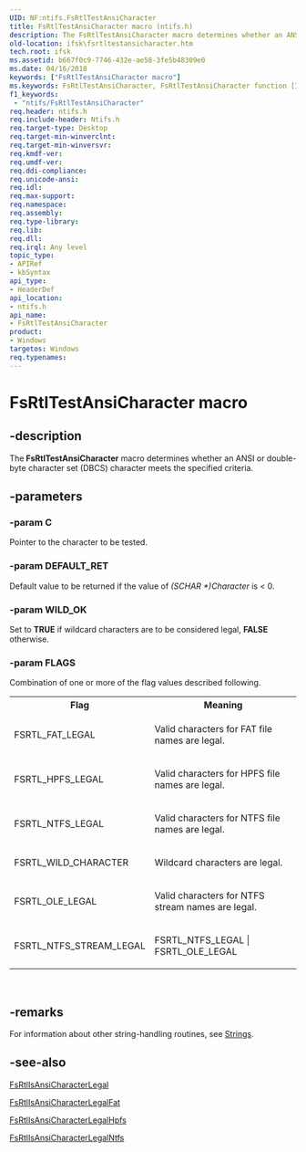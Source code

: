 ```yaml
---
UID: NF:ntifs.FsRtlTestAnsiCharacter
title: FsRtlTestAnsiCharacter macro (ntifs.h)
description: The FsRtlTestAnsiCharacter macro determines whether an ANSI or double-byte character set (DBCS) character meets the specified criteria.
old-location: ifsk\fsrtltestansicharacter.htm
tech.root: ifsk
ms.assetid: b667f0c9-7746-432e-ae58-3fe5b48309e0
ms.date: 04/16/2018
keywords: ["FsRtlTestAnsiCharacter macro"]
ms.keywords: FsRtlTestAnsiCharacter, FsRtlTestAnsiCharacter function [Installable File System Drivers], fsrtlref_7ef89c09-f42e-433a-90bf-59452fd1b7c4.xml, ifsk.fsrtltestansicharacter, ntifs/FsRtlTestAnsiCharacter
f1_keywords:
 - "ntifs/FsRtlTestAnsiCharacter"
req.header: ntifs.h
req.include-header: Ntifs.h
req.target-type: Desktop
req.target-min-winverclnt: 
req.target-min-winversvr: 
req.kmdf-ver: 
req.umdf-ver: 
req.ddi-compliance: 
req.unicode-ansi: 
req.idl: 
req.max-support: 
req.namespace: 
req.assembly: 
req.type-library: 
req.lib: 
req.dll: 
req.irql: Any level
topic_type:
- APIRef
- kbSyntax
api_type:
- HeaderDef
api_location:
- ntifs.h
api_name:
- FsRtlTestAnsiCharacter
product:
- Windows
targetos: Windows
req.typenames: 
---
```


# FsRtlTestAnsiCharacter macro


## -description


The<b> FsRtlTestAnsiCharacter</b> macro determines whether an ANSI or double-byte character set (DBCS) character meets the specified criteria.


## -parameters




### -param C

<p>Pointer to the character to be tested.</p>


### -param DEFAULT_RET

<p>Default value to be returned if the value of <i>(SCHAR *)Character</i> is < 0.</p>


### -param WILD_OK

<p>Set to <b>TRUE</b> if wildcard characters are to be considered legal, <b>FALSE</b> otherwise.</p>


### -param FLAGS

<p>Combination of one or more of the flag values described following.</p>
  <table>
    <tr>
      <th>Flag</th>
      <th>Meaning</th>
    </tr>
    <tr>
      <td>
        <p>FSRTL_FAT_LEGAL</p>
      </td>
      <td>
        <p>Valid characters for FAT file names are legal.</p>
      </td>
    </tr>
    <tr>
      <td>
        <p>FSRTL_HPFS_LEGAL</p>
      </td>
      <td>
        <p>Valid characters for HPFS file names are legal.</p>
      </td>
    </tr>
    <tr>
      <td>
        <p>FSRTL_NTFS_LEGAL</p>
      </td>
      <td>
        <p>Valid characters for NTFS file names are legal.</p>
      </td>
    </tr>
    <tr>
      <td>
        <p>FSRTL_WILD_CHARACTER</p>
      </td>
      <td>
        <p>Wildcard characters are legal.</p>
      </td>
    </tr>
    <tr>
      <td>
        <p>FSRTL_OLE_LEGAL</p>
      </td>
      <td>
        <p>Valid characters for NTFS stream names are legal. </p>
      </td>
    </tr>
    <tr>
      <td>
        <p>FSRTL_NTFS_STREAM_LEGAL</p>
      </td>
      <td>
        <p>FSRTL_NTFS_LEGAL | FSRTL_OLE_LEGAL</p>
      </td>
    </tr>
  </table>
  <p> </p>






## -remarks



For information about other string-handling routines, see <a href="https://docs.microsoft.com/windows-hardware/drivers/ddi/index">Strings</a>. 




## -see-also




<a href="https://docs.microsoft.com/windows-hardware/drivers/ddi/ntifs/nf-ntifs-fsrtlisansicharacterlegal">FsRtlIsAnsiCharacterLegal</a>



<a href="https://docs.microsoft.com/windows-hardware/drivers/ddi/ntifs/nf-ntifs-fsrtlisansicharacterlegalfat">FsRtlIsAnsiCharacterLegalFat</a>



<a href="https://docs.microsoft.com/windows-hardware/drivers/ddi/ntifs/nf-ntifs-fsrtlisansicharacterlegalhpfs">FsRtlIsAnsiCharacterLegalHpfs</a>



<a href="https://docs.microsoft.com/windows-hardware/drivers/ddi/ntifs/nf-ntifs-fsrtlisansicharacterlegalntfs">FsRtlIsAnsiCharacterLegalNtfs</a>
 

 

